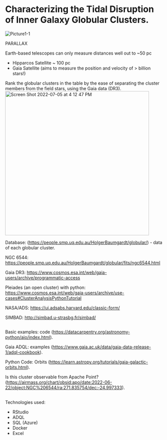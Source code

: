 # Characterizing the Tidal Disruption of Inner Galaxy Globular Clusters.
![Picture1-1](https://user-images.githubusercontent.com/97199509/177431351-803c843f-13fb-4a91-937d-142267ca3784.png)

PARALLAX

Earth-based telescopes can only measure distances well out to ~50 pc

* Hipparcos Satellite ~ 100 pc
* Gaia Satellite (aims to measure the position and velocity of > billion stars!)


Rank the globular clusters in the table by the ease of separating the cluster members from the field stars, using the Gaia data (DR3). 
<img width="461" alt="Screen Shot 2022-07-05 at 4 12 47 PM" src="https://user-images.githubusercontent.com/97199509/177431855-23d08f51-a305-4a65-a288-031ca6bafbfb.png">

Database: (https://people.smp.uq.edu.au/HolgerBaumgardt/globular/) - data of each globular cluster.

NGC 6544: https://people.smp.uq.edu.au/HolgerBaumgardt/globular/fits/ngc6544.html

Gaia DR3: https://www.cosmos.esa.int/web/gaia-users/archive/programmatic-access 

Pleiades (an open cluster) with python: https://www.cosmos.esa.int/web/gaia-users/archive/use-cases#ClusterAnalysisPythonTutorial

NASA/ADS: https://ui.adsabs.harvard.edu/classic-form/ 

SIMBAD: http://simbad.u-strasbg.fr/simbad/

##
Basic examples: code (https://datacarpentry.org/astronomy-python/aio/index.html).

Gaia ADQL: examples (https://www.gaia.ac.uk/data/gaia-data-release-1/adql-cookbook).

Python Code: Orbits (https://learn.astropy.org/tutorials/gaia-galactic-orbits.html).

Is this cluster observable from Apache Point? (https://airmass.org/chart/obsid:apo/date:2022-06-22/object:NGC%206544/ra:271.835754/dec:-24.997333).


##
Technologies used:
* RStudio
* ADQL
* SQL (Azure)
* Docker
* Excel





